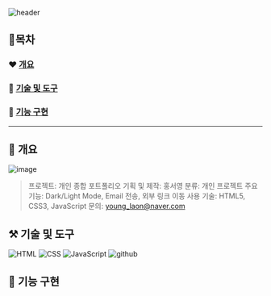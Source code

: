 ![header](https://capsule-render.vercel.app/api?type=venom&color=auto&height=150&section=header&text=HONG's%20portfolio&fontSize=70)

## 📖목차
### ❤️ [개요](#-개요)
### 🩷 [기술 및 도구](#-기술-및-도구)
### 💛 [기능 구현](#-기능-구현)
---
## 👻 개요
![image](https://github.com/dellogo/MainPortfolio/assets/93125060/f0da57bc-3d3c-4b13-b3fe-73389968e05f)
> 프로젝트: 개인 종합 포트폴리오
> 기획 및 제작: 홍서영
> 분류: 개인 프로젝트
> 주요 기능: Dark/Light Mode, Email 전송, 외부 링크 이동
> 사용 기술: HTML5, CSS3, JavaScript
> 문의: young_laon@naver.com

## ⚒️ 기술 및 도구
![HTML](https://img.shields.io/badge/HTML-239120?style=for-the-badge&logo=html5&logoColor=white) ![CSS](https://img.shields.io/badge/CSS-239120?&style=for-the-badge&logo=css3&logoColor=white) ![JavaScript](https://img.shields.io/badge/JavaScript-F7DF1E?style=for-the-badge&logo=JavaScript&logoColor=white) ![github](https://img.shields.io/badge/GitHub-100000?style=for-the-badge&logo=github&logoColor=white)

## 🔎 기능 구현
